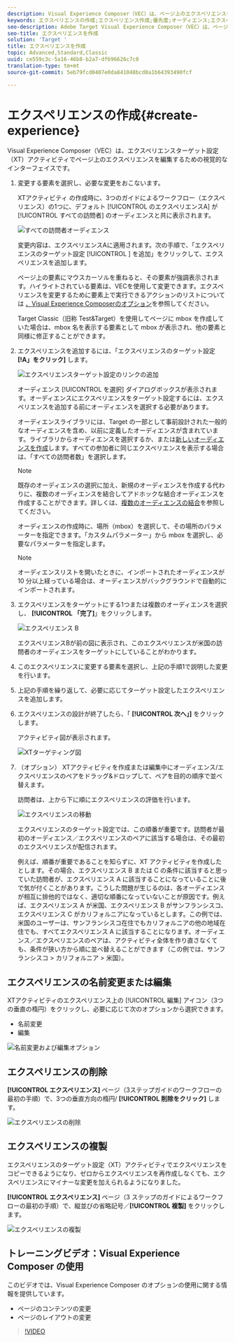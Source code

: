 ```yaml
---
description: Visual Experience Composer（VEC）は、ページ上のエクスペリエンスを編集するための視覚的なインターフェイスを備えています。
keywords: エクスペリエンスの作成;エクスペリエンス作成;優先度;オーディエンス;エクスペリエンス;Visual Experience Composer
seo-description: Adobe Target Visual Experience Composer（VEC）は、ページ上のエクスペリエンスを編集するための視覚的なインターフェイスを備えています。
seo-title: エクスペリエンスを作成
solution: 'Target '
title: エクスペリエンスを作成
topic: Advanced,Standard,Classic
uuid: ce559c3c-5a16-46b8-b2a7-df696626c7c0
translation-type: tm+mt
source-git-commit: 5eb79fcd0407e0da841048bcd0a1b64393490fcf

---
```



# エクスペリエンスの作成{#create-experience}

Visual Experience Composer（VEC）は、エクスペリエンスターゲット設定（XT）アクティビティでページ上のエクスペリエンスを編集するための視覚的なインターフェイスです。

1. 変更する要素を選択し、必要な変更をおこないます。

   XTアクティビティ [](/help/c-activities/t-experience-target/t-xt-create/xt-create.md)の作成時に、3つのガイドによるワークフロー（エクスペリエンス）の1つに、デフォルト [!UICONTROL のエクスペリエンスA] が [!UICONTROL すべての訪問者] のオーディエンスと共に表示されます。

   ![すべての訪問者オーディエンス](/help/c-activities/t-experience-target/t-xt-create/assets/all-visitors.png)

   変更内容は、エクスペリエンスAに適用されます。次の手順で、「エクスペリエンスのターゲット設定 [!UICONTROL ] を追加」をクリックして、エクスペリエンスを追加します。

   ページ上の要素にマウスカーソルを重ねると、その要素が強調表示されます。ハイライトされている要素は、VECを使用して変更できます。エクスペリエンスを変更するために要素上で実行できるアクションのリストについては [、Visual Experience Composerのオプション](/help/c-experiences/c-visual-experience-composer/viztarget-options.md)を参照してください。

   Target Classic（旧称 Test&amp;Target）を使用してページに mbox を作成していた場合は、mbox 名を表示する要素として mbox が表示され、他の要素と同様に修正することができます。

1. エクスペリエンスを追加するには、「エクスペリエンスのターゲット設定 **[!A」をクリック]** します。

   ![エクスペリエンスターゲット設定のリンクの追加](/help/c-activities/t-experience-target/t-xt-create/assets/add-experience-targeting.png)

   オーディエンス [!UICONTROL を選択] ダイアログボックスが表示されます。オーディエンスにエクスペリエンスをターゲット設定するには、エクスペリエンスを追加する前にオーディエンスを選択する必要があります。

   オーディエンスライブラリには、Target の一部として事前設計された一般的なオーディエンスを含め、以前に定義したオーディエンスが含まれています。ライブラリからオーディエンスを選択するか、または[新しいオーディエンスを作成](../../../c-target/c-audiences/audiences.md#concept_65BE870D290E412D8BBF557EEA67C271)します。すべての参加者に同じエクスペリエンスを表示する場合は、「すべての訪問者数」を選択します。

   >[!NOTE]
   >
   >既存のオーディエンスの選択に加え、新規のオーディエンスを作成する代わりに、複数のオーディエンスを結合してアドホックな結合オーディエンスを作成することができます。詳しくは、[複数のオーディエンスの結合](../../../c-target/combining-multiple-audiences.md#concept_A7386F1EA4394BD2AB72399C225981E5)を参照してください。

   オーディエンスの作成時に、場所（mbox）を選択して、その場所のパラメーターを指定できます。「カスタムパラメーター」から mbox を選択し、必要なパラメーターを指定します。

   >[!NOTE]
   >
   >オーディエンスリストを開いたときに、インポートされたオーディエンスが 10 分以上経っている場合は、オーディエンスがバックグラウンドで自動的にインポートされます。

1. エクスペリエンスをターゲットにする1つまたは複数のオーディエンスを選択し、 **[!UICONTROL 「完了]**」をクリックします。

   ![エクスペリエンス B](/help/c-activities/t-experience-target/t-xt-create/assets/experience-b.png)

   エクスペリエンスBが前の図に表示され、このエクスペリエンスが米国の訪問者のオーディエンスをターゲットにしていることがわかります。

1. このエクスペリエンスに変更する要素を選択し、上記の手順1で説明した変更を行います。

1. 上記の手順を繰り返して、必要に応じてターゲット設定したエクスペリエンスを追加します。

1. エクスペリエンスの設計が終了したら、「 **[!UICONTROL 次へ」]** をクリックします。

   アクティビティ図が表示されます。

   ![XTターゲティング図](/help/c-activities/t-experience-target/t-xt-create/assets/xt_diagram-new.png)

1. （オプション） XTアクティビティを作成または編集中にオーディエンス/エクスペリエンスのペアをドラッグ&amp;ドロップして、ペアを目的の順序で並べ替えます。

   訪問者は、上から下に順にエクスペリエンスの評価を行います。

   ![エクスペリエンスの移動](/help/c-activities/t-experience-target/t-xt-create/assets/move_experiences-new.png)

   エクスペリエンスのターゲット設定では、この順番が重要です。訪問者が最初のオーディエンス／エクスペリエンスのペアに該当する場合は、その最初のエクスペリエンスが配信されます。

   例えば、順番が重要であることを知らずに、XT アクティビティを作成したとします。その場合、エクスペリエンス B または C の条件に該当すると思っていた訪問者が、エクスペリエンス A に該当することになっていることに後で気が付くことがあります。こうした問題が生じるのは、各オーディエンスが相互に排他的ではなく、適切な順番になっていないことが原因です。例えば、エクスペリエンス A が米国、エクスペリエンス B がサンフランシスコ、エクスペリエンス C がカリフォルニアになっているとします。この例では、米国のユーザーは、サンフランシスコ在住でもカリフォルニアの他の地域在住でも、すべてエクスペリエンス A に該当することになります。オーディエンス／エクスペリエンスのペアは、アクティビティ全体を作り直さなくても、条件が狭い方から順に並べ替えることができます（この例では、サンフランシスコ &gt; カリフォルニア &gt; 米国）。

## エクスペリエンスの名前変更または編集

XTアクティビティのエクスペリエンス上の [!UICONTROL 編集] アイコン（3つの垂直の楕円）をクリックし、必要に応じて次のオプションから選択できます。

* 名前変更
* 編集

![名前変更および編集オプション](/help/c-activities/t-experience-target/t-xt-create/assets/experience_edit-new.png)

## エクスペリエンスの削除

**[!UICONTROL エクスペリエンス]** ページ（3ステップガイドのワークフローの最初の手順）で、3つの垂直方向の楕円/ **[!UICONTROL 削除をクリック]** します。

![エクスペリエンスの削除](/help/c-activities/t-experience-target/t-xt-create/assets/delete-experience.png)

## エクスペリエンスの複製

エクスペリエンスのターゲット設定（XT）アクティビティでエクスペリエンスをコピーできるようになり、ゼロからエクスペリエンスを再作成しなくても、エクスペリエンスにマイナーな変更を加えられるようになりました。

**[!UICONTROL エクスペリエンス]** ページ（3 ステップのガイドによるワークフローの最初の手順）で、縦並びの省略記号／**[!UICONTROL 複製]** をクリックします。

![エクスペリエンスの複製](/help/c-activities/t-experience-target/t-xt-create/assets/duplicate_experience-new.png)

## トレーニングビデオ：Visual Experience Composer の使用

このビデオでは、Visual Experience Composer のオプションの使用に関する情報を提供しています。

* ページのコンテンツの変更
* ページのレイアウトの変更

>[!VIDEO](https://video.tv.adobe.com/v/17399?captions=jpn)